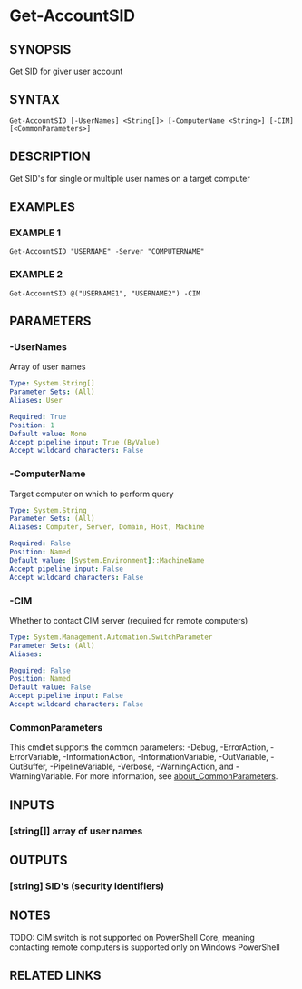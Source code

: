 ﻿---
external help file: Project.Windows.UserInfo-help.xml
Module Name: Project.Windows.UserInfo
online version: https://github.com/metablaster/WindowsFirewallRuleset/blob/develop/Modules/Project.Windows.UserInfo/Help/en-US/Get-AccountSID.md
schema: 2.0.0
---

# Get-AccountSID

## SYNOPSIS

Get SID for giver user account

## SYNTAX

```none
Get-AccountSID [-UserNames] <String[]> [-ComputerName <String>] [-CIM] [<CommonParameters>]
```

## DESCRIPTION

Get SID's for single or multiple user names on a target computer

## EXAMPLES

### EXAMPLE 1

```none
Get-AccountSID "USERNAME" -Server "COMPUTERNAME"
```

### EXAMPLE 2

```none
Get-AccountSID @("USERNAME1", "USERNAME2") -CIM
```

## PARAMETERS

### -UserNames

Array of user names

```yaml
Type: System.String[]
Parameter Sets: (All)
Aliases: User

Required: True
Position: 1
Default value: None
Accept pipeline input: True (ByValue)
Accept wildcard characters: False
```

### -ComputerName

Target computer on which to perform query

```yaml
Type: System.String
Parameter Sets: (All)
Aliases: Computer, Server, Domain, Host, Machine

Required: False
Position: Named
Default value: [System.Environment]::MachineName
Accept pipeline input: False
Accept wildcard characters: False
```

### -CIM

Whether to contact CIM server (required for remote computers)

```yaml
Type: System.Management.Automation.SwitchParameter
Parameter Sets: (All)
Aliases:

Required: False
Position: Named
Default value: False
Accept pipeline input: False
Accept wildcard characters: False
```

### CommonParameters

This cmdlet supports the common parameters: -Debug, -ErrorAction, -ErrorVariable, -InformationAction, -InformationVariable, -OutVariable, -OutBuffer, -PipelineVariable, -Verbose, -WarningAction, and -WarningVariable. For more information, see [about_CommonParameters](http://go.microsoft.com/fwlink/?LinkID=113216).

## INPUTS

### [string[]] array of user names

## OUTPUTS

### [string] SID's (security identifiers)

## NOTES

TODO: CIM switch is not supported on PowerShell Core, meaning contacting remote computers
is supported only on Windows PowerShell

## RELATED LINKS

